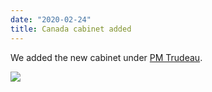 ```yaml
---
date: "2020-02-24"
title: Canada cabinet added
---
```


We added the new cabinet under [PM Trudeau](http://www.parlgov.org/explore/can/cabinet/2019-10-21/).

![](/images/parliament-sweden.jpg)
